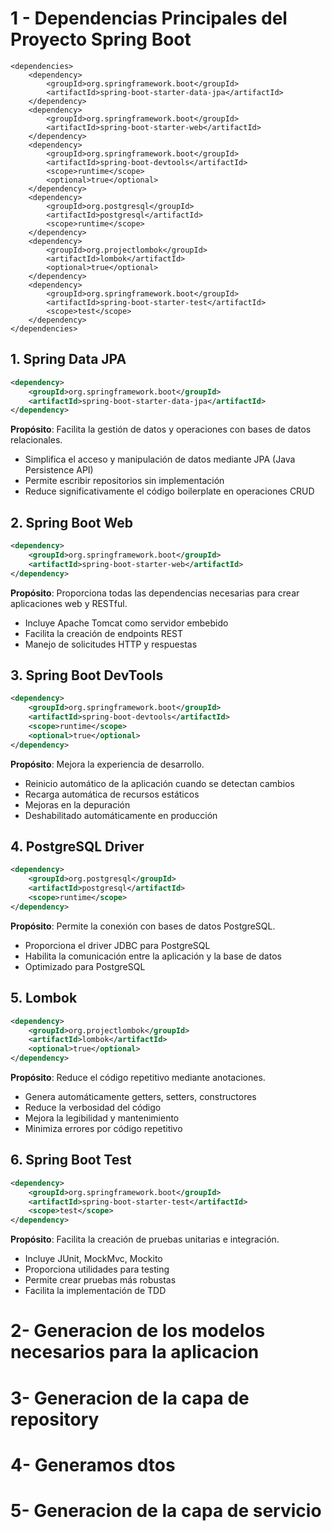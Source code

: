 # 1 - Dependencias Principales del Proyecto Spring Boot

    <dependencies>
        <dependency>
            <groupId>org.springframework.boot</groupId>
            <artifactId>spring-boot-starter-data-jpa</artifactId> 
        </dependency>
        <dependency>
            <groupId>org.springframework.boot</groupId>
            <artifactId>spring-boot-starter-web</artifactId> 
        </dependency>
        <dependency>
            <groupId>org.springframework.boot</groupId>
            <artifactId>spring-boot-devtools</artifactId>
            <scope>runtime</scope>
            <optional>true</optional>
        </dependency>
        <dependency>
            <groupId>org.postgresql</groupId>
            <artifactId>postgresql</artifactId>
            <scope>runtime</scope>
        </dependency>
        <dependency>
            <groupId>org.projectlombok</groupId>
            <artifactId>lombok</artifactId>
            <optional>true</optional>
        </dependency>
        <dependency>
            <groupId>org.springframework.boot</groupId>
            <artifactId>spring-boot-starter-test</artifactId> 
            <scope>test</scope>
        </dependency>
    </dependencies>


## 1. Spring Data JPA
```xml
<dependency>
    <groupId>org.springframework.boot</groupId>
    <artifactId>spring-boot-starter-data-jpa</artifactId>
</dependency>
```
**Propósito**: Facilita la gestión de datos y operaciones con bases de datos relacionales.
- Simplifica el acceso y manipulación de datos mediante JPA (Java Persistence API)
- Permite escribir repositorios sin implementación
- Reduce significativamente el código boilerplate en operaciones CRUD

## 2. Spring Boot Web
```xml
<dependency>
    <groupId>org.springframework.boot</groupId>
    <artifactId>spring-boot-starter-web</artifactId>
</dependency>
```
**Propósito**: Proporciona todas las dependencias necesarias para crear aplicaciones web y RESTful.
- Incluye Apache Tomcat como servidor embebido
- Facilita la creación de endpoints REST
- Manejo de solicitudes HTTP y respuestas

## 3. Spring Boot DevTools
```xml
<dependency>
    <groupId>org.springframework.boot</groupId>
    <artifactId>spring-boot-devtools</artifactId>
    <scope>runtime</scope>
    <optional>true</optional>
</dependency>
```
**Propósito**: Mejora la experiencia de desarrollo.
- Reinicio automático de la aplicación cuando se detectan cambios
- Recarga automática de recursos estáticos
- Mejoras en la depuración
- Deshabilitado automáticamente en producción

## 4. PostgreSQL Driver
```xml
<dependency>
    <groupId>org.postgresql</groupId>
    <artifactId>postgresql</artifactId>
    <scope>runtime</scope>
</dependency>
```
**Propósito**: Permite la conexión con bases de datos PostgreSQL.
- Proporciona el driver JDBC para PostgreSQL
- Habilita la comunicación entre la aplicación y la base de datos
- Optimizado para PostgreSQL

## 5. Lombok
```xml
<dependency>
    <groupId>org.projectlombok</groupId>
    <artifactId>lombok</artifactId>
    <optional>true</optional>
</dependency>
```
**Propósito**: Reduce el código repetitivo mediante anotaciones.
- Genera automáticamente getters, setters, constructores
- Reduce la verbosidad del código
- Mejora la legibilidad y mantenimiento
- Minimiza errores por código repetitivo

## 6. Spring Boot Test
```xml
<dependency>
    <groupId>org.springframework.boot</groupId>
    <artifactId>spring-boot-starter-test</artifactId>
    <scope>test</scope>
</dependency>
```
**Propósito**: Facilita la creación de pruebas unitarias e integración.
- Incluye JUnit, MockMvc, Mockito
- Proporciona utilidades para testing
- Permite crear pruebas más robustas
- Facilita la implementación de TDD


# 2- Generacion de los modelos necesarios para la aplicacion


# 3- Generacion de la capa de repository

# 4- Generamos dtos

# 5- Generacion de la capa de servicio


